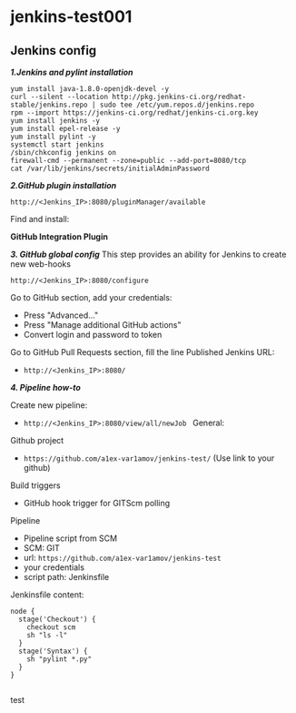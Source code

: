 # jenkins-test001
## Jenkins config

***1.Jenkins and pylint installation***
```
yum install java-1.8.0-openjdk-devel -y
curl --silent --location http://pkg.jenkins-ci.org/redhat-stable/jenkins.repo | sudo tee /etc/yum.repos.d/jenkins.repo
rpm --import https://jenkins-ci.org/redhat/jenkins-ci.org.key
yum install jenkins -y
yum install epel-release -y
yum install pylint -y
systemctl start jenkins
/sbin/chkconfig jenkins on
firewall-cmd --permanent --zone=public --add-port=8080/tcp
cat /var/lib/jenkins/secrets/initialAdminPassword
```

***2.GitHub plugin installation***
```
http://<Jenkins_IP>:8080/pluginManager/available
```
Find and install:

__GitHub Integration Plugin__

***3. GitHub global config***
This step provides an ability for Jenkins to create new web-hooks
```
http://<Jenkins_IP>:8080/configure
```
Go to GitHub section, add your credentials:
* Press "Advanced..."
* Press "Manage additional GitHub actions"
* Convert login and password to token


Go to GitHub Pull Requests section, fill the line Published Jenkins URL:
* ```http://<Jenkins_IP>:8080/```

***4. Pipeline how-to***

Create new pipeline:

* ```http://<Jenkins_IP>:8080/view/all/newJob ```
General:

Github project
* ```https://github.com/a1ex-var1amov/jenkins-test/``` (Use link to your github)

Build triggers
* GitHub hook trigger for GITScm polling

Pipeline

* Pipeline script from SCM
* SCM: GIT
* url: ```https://github.com/a1ex-var1amov/jenkins-test```
* your credentials
* script path:
Jenkinsfile

Jenkinsfile content:

```
node {
  stage('Checkout') {
    checkout scm
    sh "ls -l"
  }
  stage('Syntax') {
    sh "pylint *.py"
  }
}


```
test
